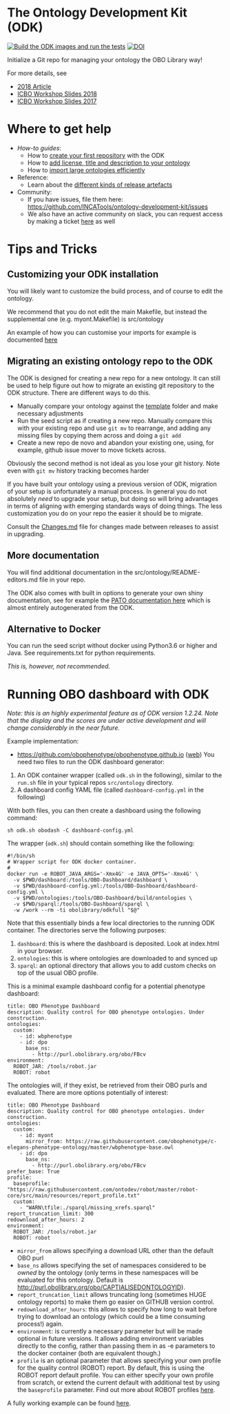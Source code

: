 # The Ontology Development Kit (ODK)

[![Build the ODK images and run the tests](https://github.com/INCATools/ontology-development-kit/actions/workflows/build-and-test.yml/badge.svg)](https://github.com/INCATools/ontology-development-kit/actions/workflows/build-and-test.yml)
[![DOI](https://zenodo.org/badge/48047921.svg)](https://zenodo.org/badge/latestdoi/48047921)


Initialize a Git repo for managing your ontology the OBO Library way!

For more details, see

 * [2018 Article](https://douroucouli.wordpress.com/2018/08/06/new-version-of-ontology-development-kit-now-with-docker-support/)
 * [ICBO Workshop Slides 2018](https://docs.google.com/presentation/d/1nIybviEEJiRKHO2rkBMZsQ0QjtsHyU01_-9beZqD_Z4/edit?usp=sharing)
 * [ICBO Workshop Slides 2017](https://docs.google.com/presentation/d/1JPAaDl6Nitxet9NVqWI30eIygcerYAjdMIGmxbRtIn0/edit?usp=sharing)

# Where to get help

- _How-to guides_:
  - How to [create your first repository](https://github.com/INCATools/ontology-development-kit/blob/master/docs/CreatingRepo.md) with the ODK
  - How to [add license, title and description to your ontology](https://github.com/INCATools/ontology-development-kit/blob/master/docs/License.md)
  - How to [import large ontologies efficiently](https://github.com/INCATools/ontology-development-kit/blob/master/docs/DealWithLargeOntologies.md)
- Reference:
  - Learn about the [different kinds of release artefacts](https://github.com/INCATools/ontology-development-kit/blob/master/docs/ReleaseArtefacts.md)
- Community:
  -  If you have issues, file them here: https://github.com/INCATools/ontology-development-kit/issues
  -  We also have an active community on slack, you can request access by making a ticket [here](https://github.com/INCATools/ontology-development-kit/issues) as well

# Tips and Tricks

## Customizing your ODK installation

You will likely want to customize the build process, and of course to edit the ontology.

We recommend that you do not edit the main Makefile, but instead the supplemental one (e.g. myont.Makefile) is src/ontology

An example of how you can customise your imports for example is documented [here](http://pato-ontology.github.io/pato/odk-workflows/RepoManagement/)

## Migrating an existing ontology repo to the ODK

The ODK is designed for creating a new repo for a new ontology. It can still be used to help figure out how to migrate an existing git repository to the ODK structure. There are different ways to do this.

 * Manually compare your ontology against the [template](https://github.com/INCATools/ontology-development-kit/tree/master/template) folder and make necessary adjustments
 * Run the seed script as if creating a new repo. Manually compare this with your existing repo and use `git mv` to rearrange, and adding any missing files by copying them across and doing a `git add`
 * Create a new repo de novo and abandon your existing one, using, for example, github issue mover to move tickets across.
 
Obviously the second method is not ideal as you lose your git history. Note even with `git mv` history tracking becomes harder

If you have built your ontology using a previous version of ODK,
migration of your setup is unfortunately a manual process. In general
you do not absolutely *need* to upgrade your setup, but doing so will
bring advantages in terms of aligning with emerging standards ways of
doing things. The less customization you do on your repo the easier it
should be to migrate.

Consult the [Changes.md](Changes.md) file for changes made between
releases to assist in upgrading.

## More documentation

You will find additional documentation in the src/ontology/README-editors.md file in your repo.

The ODK also comes with built in options to generate your own shiny documentation, see for example the [PATO documentation here](http://pato-ontology.github.io/pato/) which is almost entirely autogenerated from the ODK. 

## Alternative to Docker

You can run the seed script without docker using Python3.6 or
higher and Java. See requirements.txt for python requirements. 

*This is, however, not recommended.*

# Running OBO dashboard with ODK

*Note: this is an _highly experimental_ feature as of ODK version 1.2.24. Note that the display and the scores are under active development and will change considerably in the near future.*

Example implementation: 
- https://github.com/obophenotype/obophenotype.github.io ([web](https://obophenotype.github.io/dashboard/index.html))
You need two files to run the ODK dashboard generator:

1. An ODK container wrapper (called `odk.sh` in the following), similar to the `run.sh` file in your typical repos `src/ontology` directory.
2. A dashboard config YAML file (called `dashboard-config.yml` in the following)

With both files, you can then create a dashboard using the following command:

```
sh odk.sh obodash -C dashboard-config.yml
```

The wrapper (`odk.sh`) should contain something like the following:

```
#!/bin/sh
# Wrapper script for ODK docker container.
#
docker run -e ROBOT_JAVA_ARGS='-Xmx4G' -e JAVA_OPTS='-Xmx4G' \
  -v $PWD/dashboard:/tools/OBO-Dashboard/dashboard \
  -v $PWD/dashboard-config.yml:/tools/OBO-Dashboard/dashboard-config.yml \
  -v $PWD/ontologies:/tools/OBO-Dashboard/build/ontologies \
  -v $PWD/sparql:/tools/OBO-Dashboard/sparql \
  -w /work --rm -ti obolibrary/odkfull "$@"
```

Note that this essentially binds a few local directories to the running ODK container. The directories serve the following purposes:

1. `dashboard`: this is where the dashboard is deposited. Look at index.html in your browser.
2. `ontologies`: this is where ontologies are downloaded to and synced up
3. `sparql`: an optional directory that allows you to add custom checks on top of the usual OBO profile.

This is a minimal example dashboard config for a potential phenotype dashboard:

```
title: OBO Phenotype Dashboard
description: Quality control for OBO phenotype ontologies. Under construction.
ontologies:
  custom:
    - id: wbphenotype
    - id: dpo
      base_ns:
        - http://purl.obolibrary.org/obo/FBcv
environment:
  ROBOT_JAR: /tools/robot.jar
  ROBOT: robot
``` 

The ontologies will, if they exist, be retrieved from their OBO purls and evaluated. There are more options potentially of interest:

```
title: OBO Phenotype Dashboard
description: Quality control for OBO phenotype ontologies. Under construction.
ontologies:
  custom:
    - id: myont
      mirror_from: https://raw.githubusercontent.com/obophenotype/c-elegans-phenotype-ontology/master/wbphenotype-base.owl
    - id: dpo
      base_ns:
        - http://purl.obolibrary.org/obo/FBcv
prefer_base: True
profile:
  baseprofile: "https://raw.githubusercontent.com/ontodev/robot/master/robot-core/src/main/resources/report_profile.txt"
  custom:
    - "WARN\tfile:./sparql/missing_xrefs.sparql"
report_truncation_limit: 300
redownload_after_hours: 2
environment:
  ROBOT_JAR: /tools/robot.jar
  ROBOT: robot
``` 

- `mirror_from` allows specifying a download URL other than the default OBO purl
- `base_ns` allows specifying the set of namespaces considered to be _owned_ by the ontology (only terms in these namespaces will be evaluated for this ontology. Default is http://purl.obolibrary.org/obo/CAPTIALISEDONTOLOGYID).
- `report_truncation_limit` allows truncating long (sometimes HUGE ontology reports) to make them go easier on GITHUB version control.
- `redownload_after_hours`: this allows to specify how long to wait before trying to download an ontology (which could be a time consuming process!) again.
- `environment`: is currently a necessary parameter but will be made optional in future versions. It allows adding environment variables directly to the config, rather than passing them in as -e parameters to the docker container (both are equivalent though.)
- `profile` is an optional parameter that allows specifying your own profile for the quality control (ROBOT) report. By default, this is using the ROBOT report default profile. You can either specify your own profile from scratch, or extend the current default with additional test by using the `baseprofile` parameter. Find out more about ROBOT profiles [here](http://robot.obolibrary.org/report#profiles).

A fully working example can be found [here](https://github.com/obophenotype/obophenotype.github.io).
